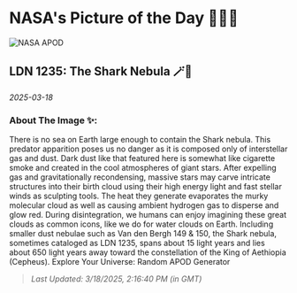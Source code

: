 
# NASA's Picture of the Day 🧑‍🚀💫

  ![NASA APOD](https://apod.nasa.gov/apod/image/2503/Shark_Martin_5441.jpg)
  
  ## LDN 1235: The Shark Nebula 🪄🌌
  
  _2025-03-18_
  
  ### About The Image ✨: 
  
  There is no sea on Earth large enough to contain the Shark nebula. This predator apparition poses us no danger as it is composed only of interstellar gas and dust. Dark dust like that featured here is somewhat like cigarette smoke and created in the cool atmospheres of giant stars. After expelling gas and gravitationally recondensing, massive stars may carve intricate structures into their birth cloud using their high energy light and fast stellar winds as sculpting tools.  The heat they generate evaporates the murky molecular cloud as well as causing ambient hydrogen gas to disperse and glow red.  During disintegration, we humans can enjoy imagining these great clouds as common icons, like we do for water clouds on Earth. Including smaller dust nebulae such as Van den Bergh 149 & 150, the Shark nebula, sometimes cataloged as LDN 1235,  spans about 15 light years and lies about 650 light years away toward the constellation of the King of Aethiopia (Cepheus).   Explore Your Universe: Random APOD Generator
  
  
  
  > _Last Updated: 3/18/2025, 2:16:40 PM (in GMT)_
  